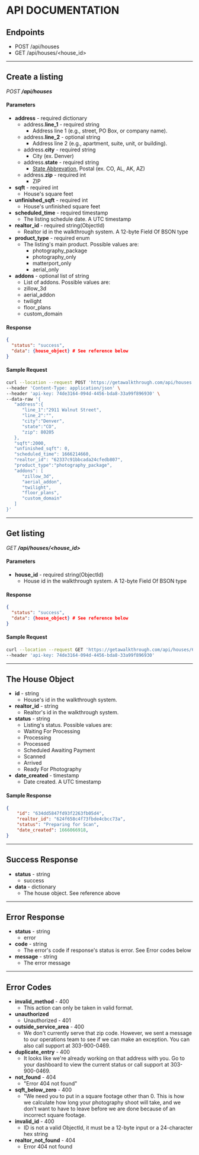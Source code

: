# API DOCUMENTATION

## Endpoints
* POST /api/houses
* GET /api/houses/<house_id>

---
## Create a listing
*POST **/api/houses***

#### Parameters
* **address** - required dictionary
  * address.**line_1** - required string
    * Address line 1 (e.g., street, PO Box, or company name).
  * address.**line_2** - optional string
    * Address line 2 (e.g., apartment, suite, unit, or building).
  * address.**city** - required string
    * City (ex. Denver)
  * address.**state** - required string
    * [State Abbrevation](https://www.bls.gov/respondents/mwr/electronic-data-interchange/appendix-d-usps-state-abbreviations-and-fips-codes.htm), Postal (ex. CO, AL, AK, AZ)
  * address.**zip** - required int
    * ZIP
* **sqft** - required int
  * House's square feet
* **unfinished_sqft** - required int
  * House's unfinished square feet
* **scheduled_time** - required timestamp
  * The listing schedule date. A UTC timestamp
* **realtor_id** - required string(ObjectId)
  * Realtor id in the walkthrough system. A 12-byte Field Of BSON type
* **product_type** - required enum
  * The listing's main product. Possible values are:
    * photography_package
    * photography_only
    * matterport_only
    * aerial_only
* **addons** - optional list of string
  * List of addons. Possible values are:
  * zillow_3d
  * aerial_addon
  * twilight
  * floor_plans
  * custom_domain

#### Response
```json
{
  "status": "success",
  "data": {house_object} # See reference below
}
```

#### Sample Request
```bash
curl --location --request POST 'https://getawalkthrough.com/api/houses' \
--header 'Content-Type: application/json' \
--header 'api-key: 74de3164-094d-4456-bda8-33a99f896930' \
--data-raw '{
   "address":{
      "line_1":"2911 Walnut Street",
      "line_2":"",
      "city":"Denver",
      "state":"CO",
      "zip": 80205
   },
   "sqft":2000,
   "unfinished_sqft": 0,
   "scheduled_time": 1666214660,
   "realtor_id": "62337c91bbcada24cfedb807",
   "product_type":"photography_package",
   "addons": [
      "zillow_3d",
      "aerial_addon",
      "twilight",
      "floor_plans",
      "custom_domain"
   ]
}'
```

---

## Get listing
*GET **/api/houses/<house_id>***

#### Parameters
* **house_id** - required string(ObjectId)
  * House id in the walkthrough system. A 12-byte Field Of BSON type

#### Response
```json
{
  "status": "success",
  "data": {house_object} # See reference below
}
```

#### Sample Request
```bash
curl --location --request GET 'https://getawalkthrough.com/api/houses/634c6b5dbbcada0fb65187d1' \
--header 'api-key: 74de3164-094d-4456-bda8-33a99f896930'
```

---

## The House Object
* **id** - string
  * House's id in the walkthrough system.
* **realtor_id** - string
  * Realtor's id in the walkthrough system.
* **status** - string
  * Listing's status. Possible values are:
  * Waiting For Processing
  * Processing
  * Processed
  * Scheduled Awaiting Payment
  * Scanned
  * Arrived
  * Ready For Photography
* **date_created** - timestamp
  * Date created. A UTC timestamp

#### Sample Response
```json
{
    "id": "634dd5847fd93f2263fb05d4",
    "realtor_id": "624f658c4f73fbde4cbcc73a",
    "status": "Preparing for Scan",
    "date_created": 1666066918,
}
```

---

## Success Response
* **status** - string
  * success
* **data** - dictionary 
  * The house object. See reference above

---

## Error Response
* **status** - string
  * error
* **code** - string
  * The error's code if response's status is error. See Error codes below
* **message** - string
  * The error message

---

## Error Codes
* **invalid_method** - 400
  * This action can only be taken in valid format.
* **unauthorized**
  * Unauthorized - 401
* **outside_service_area** - 400
  * We don't currently serve that zip code. However, we sent a message to our operations team to see if we can make an exception. You can also call support at 303-900-0469.
* **duplicate_entry** - 400
  * It looks like we're already working on that address with you. Go to your dashboard to view the current status or call support at 303-900-0469.
* **not_found** - 404
  * "Error 404 not found"
* **sqft_below_zero** - 400
  * "We need you to put in a square footage other than 0. This is how we calculate how long your photography shoot will take, and we don't want to have to leave before we are done because of an incorrect square footage.
* **invalid_id** - 400
  * ID is not a valid ObjectId, it must be a 12-byte input or a 24-character hex string
* **realtor_not_found** - 404
  * Error 404 not found